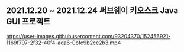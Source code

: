 ## 2021.12.20 ~ 2021.12.24 써브웨이 키오스크 Java GUI 프로젝트


https://user-images.githubusercontent.com/93204370/152456921-1169f797-2f32-40f4-ada6-0bfc9b2ce2b3.mp4

